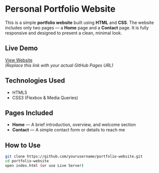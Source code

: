 #  Personal Portfolio Website

This is a simple **portfolio website** built using **HTML** and **CSS**. The website includes only two pages — a **Home** page and a **Contact** page. It is fully responsive and designed to present a clean, minimal look.

##  Live Demo
[View Website](https://yourusername.github.io/portfolio-website/)  
*(Replace this link with your actual GitHub Pages URL)*

##  Technologies Used
- HTML5  
- CSS3 (Flexbox & Media Queries)

##  Pages Included
- **Home** — A brief introduction, overview, and welcome section  
- **Contact** — A simple contact form or details to reach me

##  How to Use

```bash
git clone https://github.com/yourusername/portfolio-website.git
cd portfolio-website
open index.html (or use Live Server)
